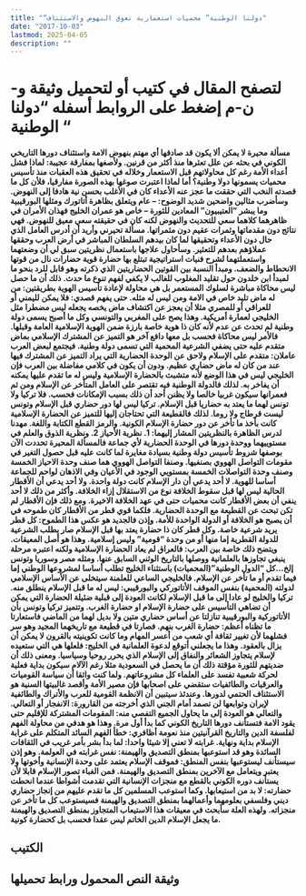 ```yaml
---
title: "“دولنا الوطنية” محميات استعمارية تعوق النهوض والاستئناف"
date: "2017-10-03"
lastmod: 2025-04-05
description: ""
---
```

# **لتصفح المقال في كتيب أو لتحميل وثيقة و-ن-م إضغط على الروابط أسفله** **“دولنا الوطنية “**

#### مسألة محيرة لا يمكن ألا يكون قد صادفها أي مهتم بنهوض الامة واستئناف دورها التاريخي الكوني في بحثه عن علل تعثرها منذ أكثر من قرنين. ولأصغها بمفارقة عجيبة: لماذا فشل أعداء الأمة رغم كل محاولاتهم قبل الاستعمار وخلاله في تحقيق هذه العقبات منذ تأسيس محميات يسمونها دولا وطنية؟ أما لماذا اعتبرت صوغها بهذه الصورة مفارقيا، فلأن كل ما قصدته النخب التي حققت ما عجز عنه الأعداء كان في الأغلب بحسن نية هادفا إلى النهوض. وسأضرب مثالين واضحين شديد الوضوح: – عام ويتعلق بظاهرة أتاتورك ومثلها البورقيبية وما يبشر “العتيبيون” المعادين للثورة – خاص هو عمران الخليج فهذان الأمران في ظاهرهما كلاهما سعي للتحديث والنهوض لكنه كان في حقيقته سعي معيق للنهوض. فهي نتائج دون مقدماتها وثمرات عقيم دون مثمراتها. مسألة تحيرني وأريد أن أدرس العامل الذي حال دون الأعداء وتحقيقها لما كان بيدهم السلطان المباشر في أرض العرب وحققها عملاؤهم بعدهم للتعثير. وسأحاول علاجها باستعمال نظريتين سبق لي أن وضعتهما واستعملتهما لشرح فنيات استراتيجية تبتلع بها حضارة قوية حضارات نال من قوتها الانحطاط والضعف. ومبدأ النسبة بين القوتين الحضاريتين الذي ذكرته وهو قابل للرد بنحو ما لمبدأ ابن خلدون حول تقليد المغلوب للغالب لا يكفي لفهم تنوع ما حدث. ذلك أن ما حصل ليس محاكاة مباشرة لسلوك المستعمر بل هي محاولة لإعادة تأسيس الهوية بطريقتين: من له ماض تليد خاص في الامة ومن ليس له مثله. حتى يفهم قصدي: فلا يمكن لليمني أو للعراقي أو للمصري مثلا أن يعجز عن اكتشاف ماض يخصه يجعله ليس مضطرا مثل الخليجي لعمارة أمريكية. وهذا يصح على المغربي والتونسي وكل ما أصبح يسمى دولة وطنية لم تحدث عن عدم لأنه كان ذا هوية خاصة بارزة ضمن الهوية الإسلامية العامة وقبلها. فالأمر ليس محاكاة فحسب بل معها دافع آخر هو التميز عن المشترك الإسلامي بماض متقدم عليه حتى يضفي الشرعية المحمية التي تسمى دولة وطنية. فيجتمع لبعض العرب عاملان: متقدم على الإسلام ولاحق عن الوحدة الحضارية التي يراد التميز عن المشترك فيها عند من كان له ماض حضاري عظيم. ودون أن يكون في كلامي مفاضلة بين العرب فإن الخليجي ليس في هذا الوضع لأنه متشبث بالحضارة الإسلامية وليس له ما تقدم عليها يمكنه أن يفاخر به. لذلك فالدولة الوطنية فيه تقتصر على العامل المتأخر عن الإسلام ومن ثم فعمرانها سيكون غربيا خالصا ولا يظنن أحد أن ذلك بسبب الإمكانات فحسب. فلا تركيا ولا تونس لهما ما يعتد به حضاريا قبل الإسلام. تركيا ليس لها دور حضاري قبل الإسلام وتونس ليست قرطاج ولا روما. لذلك فالقطيعة التي تحتاجان إليها للتميز عن الحضارة الإسلامية كانت بأخذ ما تأخر عن دور حضارة الإسلام الكونية. والرمز القطع الكتابة واللغة. مهدنا لدرس الظاهرة بالنظريتين المشار إليهما: 1. نظرية الأحياز 2. ونظرية الذوق والعلم في مستوييهما ووحدة دورها في الوحدة الحضارية لأي جماعة فالمسألة المحيرة تحددت الآن بوصفها شروط تأسيس دولة وطنية بسيادة مغايرة لما كانت عليه قبل حصول التغير في مقومات التواصل الهووي بصنفيها. وصنفا التواصل الهووي هما صنف وحدة الاحياز الخمسة وصنف وحدة التواصلات الخمسة بمستويي الوجود في الأعيان وفي الاذهان لواحم للجماعة أساسا للهوية. لا أحد يدعي أن دار الإسلام كانت دولة واحدة. ولا أحد يدعي أن الأقطار الحالية ليس لها قبل سقوط الخلافة نوع من الاستقلال إزاء الخلافة. وأكثر من ذلك لا أحد ينفي أن بعض الأقطار كانت محميات حتى في عهد الخلافة الاخيرة. ومع ذلك فإن الأقطار لم تكن تبحث عن القطيعة مع الوحدة الحضارية. فلكما قوي قطر من الأقطار كان طموحه في أن يصبح هو الخلافة أو الدولة الواحدة للأمة. وإذن فالجديد هو عكس هذا الطموح: كل قطر يريد شرعية خاصة. وكل قطر كان ذا حضارة يعتد بها قبل الإسلام صار يطلب الشرعية للدولة القطرية إما منها أو من وحدة “قومية” وليس إسلامية. وهذا هو أصل المعيقات. ويتضح ذلك خاصة بين العرب: فالعراق لم يعاد الحضارة الإسلامية ولكنه اعتبره مرحلة ينبغي تجاوزها بالعلمانية ووصلها بالتاريخ الوثني السابق عنها. ومثله مصر وسوريا وتونس إلخ…كل “الدول الوطنية”(المحميات) باستثناء الخليج تطلب أساسا لمشروعها الوطني إما فيما تقدم أو ما تأخر عن الإسلام. فالخليجي الساعي للعلمنة سيتخلى عن الأساس الإسلامي لدولته (المحمية) بنفس الموقف الأتاتوركي والبورقيبي: ليس له ما قبل الإسلام ينطلق منه. تركيا والخليج لو عادا إلى ما قبل الإسلام لكانت العودة إلى قبلية ضئيلة الحضارة التي يمكن أن تضاهي التأسيس على حضارة الإسلام او حضارة الغرب. وتتميز تركيا وتونس بأن الأتاتوركية والبورقيبية تنازلتا عن أساس حضاري متين ولا بديل لهما من الماضي فاستعارتا ما تظناه أعظم: حضارة الغرب بنهم. فصارتا في قطيعة مع تاريخهما المجيد وهو سر فشلهما لأن تغيير ثقافة أي شعب من أعسر المهام وما كانت تكوينيته بالقرون لا يمكن أن يزال بالعقود. وهذا ما يجعلني أتوقع لدعوة العلمانية في الخليج: فلعلها هي التي ستعيده لإسلام يتجاوز الشعائر والنفاق إلى الإسلام الذي يحرر روحيا وسياسيا. ومعنى ذلك أن ضديتهم للثورة مؤقتة ذلك أن ما يحصل في السعودية مثلا رغم الآلام سيكون بداية فعلية لحركة شعبية تفسد على العلماء كل مشروعاتهم. ولما كنت واثقا أن سياسة القوميات والعرقيات والطائفيات ستقضي على اصحابها فإن مصير الأمة وأقصد غالبيتها السنية هو الاستئناف الحتمي لدورها. وعندئذ سيتبين أن الانظمة القومية للعرب والأتراك والطائفية لإيران وتوابعها لن تصمد أمام الجني الذي أخرجته من القارورة: الانفجار أو التعالي. والتعالي هو العودة إلى ما يحاول الجميع التفصي منه: المقومات المشتركة للإقليم حتى يقود الامة فتستأنف دورها التاريخ الكوني كما بدأ أول مرة. وهذا هو هدفي من محاولة الفهم لفلسفة الدين والتاريخ القرآنيتين منذ نعومة أظافري: خطأ الفهم السائد المتكلم على غرابة الإسلام بداية ونهاية. غرابته لا تعني إلا شيئا واحدا: لما بدأ بشر بأمر غريب في الثقافات السائدة وهو قد استوعبها بمنطق التصديق والهيمنة: نفس غرابته في العولمة. وهو إذن سيستأنف ليستوعبها بنفس المنطق: فموقف الإسلام يعتمد على وحدة الإنسانية وأخوتها ولا يعتبر ويتعامل مع الآخرين بمنطق التصديق والهيمنة. فمن الغباء تصور الإسلام قابلا لأن يستأنف دوره الكوني بالقطع مع منجزات الإنسانية التي تقدمت أشواطا عندما انحطت حضارته: لا بد من استيعابها. وكما استوعب المسلمين كل ما تقدم عليهم من إنجاز حضاري ديني وفلسفي بعلومهما وأعمالهما بمنطق التصديق والهيمنة فسيستوعب كل ما تأخر عن منجزاته. ولهذه العلة سأبحث في معيقات هذا الاستيعاب المتجاوز بمنطق التصديق والهيمنة ما يجعل الإسلام الدين الخاتم ليس عقدا فحسب بل كحضارة كونية.

## الكتيب

## وثيقة النص المحمول ورابط تحميلها

###

